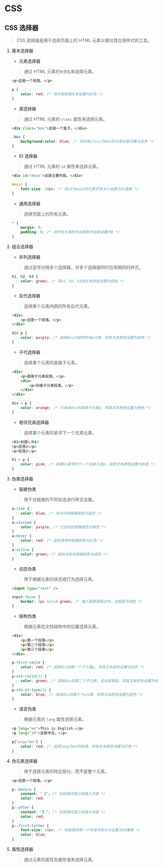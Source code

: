 # CSS

## CSS 选择器

> CSS 选择器是用于选择页面上的 HTML 元素以便对其应用样式的工具。

1. 基本选择器

    - 元素选择器

    > 通过 HTML 元素的`标签名`来选择元素。

    ```html
    <p>这是一个段落。</p>
    ```

    ```css
    p {
        color: red; /* 将所有段落文本设置为红色 */
    }
    ```

    - 类选择器

    > 通过 HTML 元素的 `class` 属性来选择元素。

    ```html
    <div class="box">这是一个盒子。</div>
    ```

    ```css
    .box {
        background-color: blue; /* 将所有class为box的元素背景设置为蓝色 */
    }
    ```

    - ID 选择器

    > 通过 HTML 元素的 `id` 属性来选择元素。

    ```html
    <div id="main">这是主要内容。</div>
    ```

    ```css
    #main {
        font-size: 20px; /* 将id为main的元素字体大小设置为20像素 */
    }
    ```

    - 通用选择器

    > 选择页面上的所有元素。

    ```css
    * {
        margin: 0;
        padding: 0; /* 将所有元素的外边距和内边距设置为0 */
    }
    ```

2. 组合选择器

    - 并列选择器

    > 通过逗号分隔多个选择器，对多个选择器同时应用相同的样式。

    ```css
    h1, h2, h3 {
        color: green; /* 将h1、h2、h3的文本颜色设置为绿色 */
    }
    ```

    - 后代选择器

    > 选择某个元素内部的所有后代元素。

    ```html
    <div>
        <p>这是一个段落。</p>
    </div>
    ```

    ```css
    div p {
        color: purple; /* 选择div内部的所有p元素，将其文本颜色设置为紫色 */
    }
    ```

    - 子代选择器

    > 选择某个元素的直接子元素。

    ```html
    <div>
        <p>直接子元素段落。</p>
        <div>
            <p>间接子元素段落。</p>
        </div>
    </div>
    ```

    ```css
    div > p {
        color: orange; /* 只选择div的直接子元素p，将其文本颜色设置为橙色 */
    }
    ```

    - 相邻兄弟选择器

    > 选择某个元素的紧邻下一个兄弟元素。

    ```html
    <h1>标题</h1>
    <p>段落1</p>
    <p>段落2</p>
    ```

    ```css
    h1 + p {
        color: pink; /* 选择h1紧邻的下一个兄弟元素p，将其文本颜色设置为粉色 */
    }
    ```

3. 伪类选择器

    - 链接伪类

    > 用于对链接的不同状态进行样式设置。

    ```css
    a:link {
        color: blue; /* 未访问的链接颜色为蓝色 */
    }
    a:visited {
        color: purple; /* 已访问的链接颜色为紫色 */
    }
    a:hover {
        color: red; /* 鼠标悬停时链接颜色为红色 */
    }
    a:active {
        color: green; /* 鼠标点击时链接颜色为绿色 */
    }
    ```

    - 动态伪类

    > 用于根据元素的状态或行为选择元素。

    ```html
    <input type="text" />
    ```

    ```css
    input:focus {
        border: 2px solid green; /* 输入框获得焦点时，边框变为绿色 */
    }
    ```

    - 结构伪类

    > 根据元素在文档结构中的位置选择元素。

    ```html
    <div>
        <p>第一个段落</p>
        <p>第二个段落</p>
        <p>第三个段落</p>
    </div>
    ```

    ```css
    p:first-child {
        color: red; /* 选择div的第一个子元素p，将其文本颜色设置为红色 */
    }
    p:nth-child(2) {
        color: green; /* 选择div的第二个子元素，无论其类型，将其文本颜色设置为绿色 */
    }
    p:nth-of-type(3) {
        color: blue; /* 选择div的第三个p元素，将其文本颜色设置为蓝色 */
    }
    ```

    - 语言伪类

    > 根据元素的 `lang` 属性选择元素。

    ```html
    <p lang="en">This is English.</p>
    <p lang="zh">这是中文。</p>
    ```

    ```css
    p[lang="en"] {
        color: red; /* 选择lang为en的段落，将其文本颜色设置为红色 */
    }
    ```

4. 伪元素选择器

    > 用于选择元素的特定部分，而不是整个元素。

    ```html
    <p>这是一个段落。</p>
    ```

    ```css
    p::before {
        content: "【"; /* 在段落内容之前插入内容 */
        color: red;
    }
    p::after {
        content: "】"; /* 在段落内容之后插入内容 */
        color: red;
    }
    p::first-letter {
        font-size: 24px; /* 将段落的第一个字母字体大小设置为24像素 */
        color: blue;
    }
    ```

5. 属性选择器

    > 通过元素的属性及属性值来选择元素。
